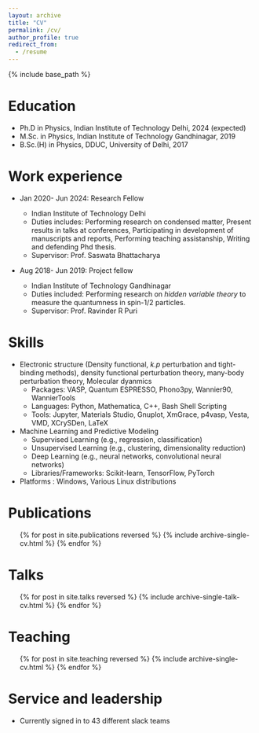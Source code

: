 ```yaml
---
layout: archive
title: "CV"
permalink: /cv/
author_profile: true
redirect_from:
  - /resume
---
```


{% include base_path %}

Education
======
* Ph.D in Physics, Indian Institute of Technology Delhi, 2024 (expected)
* M.Sc. in Physics, Indian Institute of Technology Gandhinagar, 2019
* B.Sc.(H) in Physics, DDUC, University of Delhi, 2017

Work experience
======
* Jan 2020- Jun 2024: Research Fellow
  * Indian Institute of Technology Delhi
  * Duties includes: Performing research on condensed matter, Present results in talks at conferences, Participating in development of manuscripts and reports, Performing teaching assistanship,  Writing and defending Phd thesis.
  * Supervisor: Prof. Saswata Bhattacharya

* Aug 2018- Jun 2019: Project fellow
  * Indian Institute of Technology Gandhinagar
  * Duties included: Performing research on <i>hidden variable theory</i> to measure the quantumness in spin-1/2 particles.
  * Supervisor: Prof. Ravinder R Puri

Skills
======
* Electronic structure (Density functional, <i>k.p</i> perturbation and tight-binding methods), density functional perturbation theory, many-body perturbation theory, Molecular dyanmics
  * Packages: VASP, Quantum ESPRESSO, Phono3py, Wannier90, WannierTools
  * Languages: Python, Mathematica, C++, Bash Shell Scripting
  * Tools:  Jupyter, Materials Studio, Gnuplot, XmGrace, p4vasp, Vesta, VMD, XCrySDen, LaTeX
* Machine Learning and Predictive Modeling
  * Supervised Learning (e.g., regression, classification)
  * Unsupervised Learning (e.g., clustering, dimensionality reduction)
  * Deep Learning (e.g., neural networks, convolutional neural networks)
  * Libraries/Frameworks: Scikit-learn, TensorFlow, PyTorch
* Platforms : Windows, Various Linux distributions

Publications
======
  <ul>{% for post in site.publications reversed %}
    {% include archive-single-cv.html %}
  {% endfor %}</ul>
  
Talks
======
  <ul>{% for post in site.talks reversed %}
    {% include archive-single-talk-cv.html  %}
  {% endfor %}</ul>
  
Teaching
======
  <ul>{% for post in site.teaching reversed %}
    {% include archive-single-cv.html %}
  {% endfor %}</ul>
  
Service and leadership
======
* Currently signed in to 43 different slack teams
